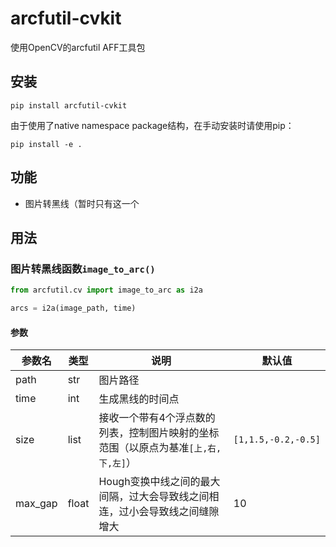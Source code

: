# arcfutil-cvkit

使用OpenCV的arcfutil AFF工具包

## 安装

```commandline
pip install arcfutil-cvkit
```
由于使用了native namespace package结构，在手动安装时请使用pip：

```commandline
pip install -e .
```

## 功能

- 图片转黑线（暂时只有这一个

## 用法

### 图片转黑线函数`image_to_arc()`

```python
from arcfutil.cv import image_to_arc as i2a

arcs = i2a(image_path, time)
```
#### 参数

|参数名|类型|说明|默认值|
|--|--|--|--|
|path|str|图片路径|
|time|int|生成黑线的时间点|
|size|list|接收一个带有4个浮点数的列表，控制图片映射的坐标范围（以原点为基准`[上,右,下,左]`）|`[1,1.5,-0.2,-0.5]`|
|max_gap|float|Hough变换中线之间的最大间隔，过大会导致线之间相连，过小会导致线之间缝隙增大|10|
